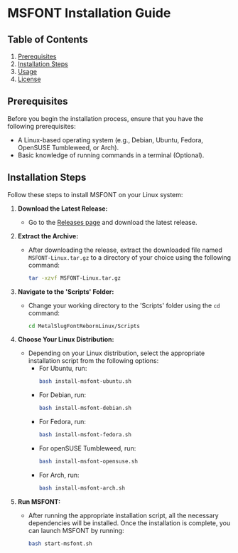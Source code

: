 # MSFONT Installation Guide

## Table of Contents

1. [Prerequisites](#prerequisites)
2. [Installation Steps](#installation-steps)
3. [Usage](#usage)
4. [License](#license)

## Prerequisites

Before you begin the installation process, ensure that you have the following prerequisites:

- A Linux-based operating system (e.g., Debian, Ubuntu, Fedora, OpenSUSE Tumbleweed, or Arch).
- Basic knowledge of running commands in a terminal (Optional).

## Installation Steps

Follow these steps to install MSFONT on your Linux system:

1. **Download the Latest Release:**
   - Go to the [Releases page](https://github.com/VermeilChan/MetalSlugFontRebornLinux/releases) and download the latest release.

2. **Extract the Archive:**
   - After downloading the release, extract the downloaded file named `MSFONT-Linux.tar.gz` to a directory of your choice using the following command:
     ```bash
     tar -xzvf MSFONT-Linux.tar.gz
     ```

3. **Navigate to the 'Scripts' Folder:**
   - Change your working directory to the 'Scripts' folder using the `cd` command:
     ```bash
     cd MetalSlugFontRebornLinux/Scripts
     ```

4. **Choose Your Linux Distribution:**
   - Depending on your Linux distribution, select the appropriate installation script from the following options:
     - For Ubuntu, run:
       ```bash
       bash install-msfont-ubuntu.sh
       ```
     - For Debian, run:
       ```bash
       bash install-msfont-debian.sh
       ```
     - For Fedora, run:
       ```bash
       bash install-msfont-fedora.sh
       ```
     - For openSUSE Tumbleweed, run:
       ```bash
       bash install-msfont-opensuse.sh
       ```
     - For Arch, run:
       ```bash
       bash install-msfont-arch.sh
       ```

5. **Run MSFONT:**
   - After running the appropriate installation script, all the necessary dependencies will be installed. Once the installation is complete, you can launch MSFONT by running:
     ```bash
     bash start-msfont.sh
     ```